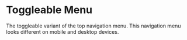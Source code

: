 ﻿# Toggleable Menu

The toggleable variant of the top navigation menu. This navigation menu
looks different on mobile and desktop devices.

<div class="example" data-src="/static/examples/top-nav/toggleable-menu/toggleable.html"></div>
